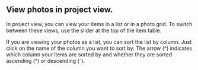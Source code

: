 ## View photos in project view.

In project view, you can view your items in a list or in a photo grid. To switch between these views, use the slider at the top of the item table.

If you are viewing your photos as a list, you can sort the list by column. Just click on the name of the column you want to sort by. The arrow \(^\) indicates which column your items are sorted by and whether they are sorted ascending \(^\) or descending \(ˇ\).



